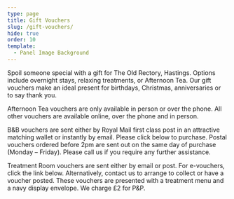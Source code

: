 ```yaml
---
type: page
title: Gift Vouchers
slug: /gift-vouchers/
hide: true
order: 10
template:
  - Panel Image Background
---
```

Spoil someone special with a gift for The Old Rectory, Hastings. Options include overnight stays, relaxing treatments, or Afternoon Tea. Our gift vouchers make an ideal present for birthdays, Christmas,  anniversaries or to say thank you.

Afternoon Tea vouchers are only available in person or over the phone. All other vouchers are available online, over the phone and in person.

B&B vouchers are sent either by Royal Mail first class post in an attractive matching wallet or instantly by email. Please click below to purchase. Postal vouchers ordered before 2pm are sent out on the same day of purchase (Monday – Friday). Please call us if you require any further assistance.

Treatment Room vouchers are sent either by email or post. For e-vouchers, click the link below. Alternatively, contact us to arrange to collect or have a voucher posted. These vouchers are presented with a treatment menu and a navy display envelope. We charge £2 for P&P.

<div id="panel-gift-items"></div>
